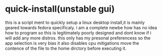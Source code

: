# quick-install(unstable gui)
this is a script ment to quickly setup a linux desktop install,it is mainly geared towards fedora specificaly.
i am a complete newbe how has no idea how to program so this is legitimately poorly designed and dont know if i will add any more distros.
this only has my presonal preferencess so the app selection is very bias
it also disables cpu mitigations
move the contence of the file to the home dirctory before executing it.

